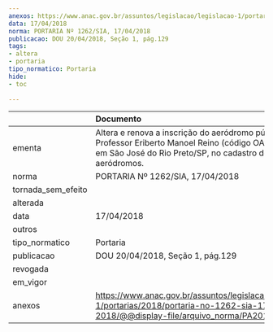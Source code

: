 ```yaml
---
anexos: https://www.anac.gov.br/assuntos/legislacao/legislacao-1/portarias/2018/portaria-no-1262-sia-17-04-2018/@@display-file/arquivo_norma/PA2018-1262.pdf
data: 17/04/2018
norma: PORTARIA Nº 1262/SIA, 17/04/2018
publicacao: DOU 20/04/2018, Seção 1, pág.129
tags:
- altera
- portaria
tipo_normatico: Portaria
hide: 
- toc 
 
---
```


|                    | Documento                                                                                                                                                     |
|:-------------------|:--------------------------------------------------------------------------------------------------------------------------------------------------------------|
| ementa             | Altera e renova a inscrição do aeródromo público Professor Eriberto Manoel Reino (código OACI: SBSR), em São José do Rio Preto/SP, no cadastro de aeródromos. |
| norma              | PORTARIA Nº 1262/SIA, 17/04/2018                                                                                                                              |
| tornada_sem_efeito |                                                                                                                                                               |
| alterada           |                                                                                                                                                               |
| data               | 17/04/2018                                                                                                                                                    |
| outros             |                                                                                                                                                               |
| tipo_normatico     | Portaria                                                                                                                                                      |
| publicacao         | DOU 20/04/2018, Seção 1, pág.129                                                                                                                              |
| revogada           |                                                                                                                                                               |
| em_vigor           |                                                                                                                                                               |
| anexos             | https://www.anac.gov.br/assuntos/legislacao/legislacao-1/portarias/2018/portaria-no-1262-sia-17-04-2018/@@display-file/arquivo_norma/PA2018-1262.pdf          |